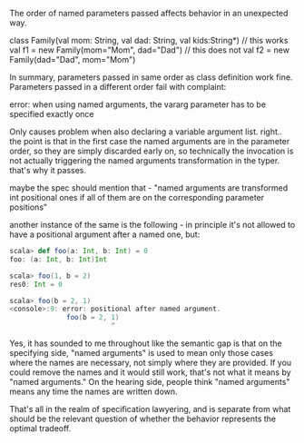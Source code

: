 The order of named parameters passed affects behavior in an unexpected way. 

class Family(val mom: String, val dad: String, val kids:String*)
// this works
val f1 = new Family(mom="Mom", dad="Dad")
// this does not
val f2 = new Family(dad="Dad", mom="Mom")

In summary, parameters passed in same order as class definition work fine. Parameters passed in a different order fail with complaint:

error: when using named arguments, the vararg parameter has to be specified exactly once

Only causes problem when also declaring a variable argument list.
right.. the point is that in the first case the named arguments are in the parameter order, so they are simply discarded early on, so technically the invocation is not actually triggering the named arguments transformation in the typer. that's why it passes.

maybe the spec should mention that - "named arguments are transformed int positional ones if all of them are on the corresponding parameter positions"

another instance of the same is the following - in principle it's not allowed to have a positional argument after a named one, but:

```scala
scala> def foo(a: Int, b: Int) = 0
foo: (a: Int, b: Int)Int

scala> foo(1, b = 2)
res0: Int = 0

scala> foo(b = 2, 1)
<console>:9: error: positional after named argument.
              foo(b = 2, 1)
                         ^
```
Yes, it has sounded to me throughout like the semantic gap is that on the specifying side, "named arguments" is used to mean only those cases where the names are necessary, not simply where they are provided. If you could remove the names and it would still work, that's not what it means by "named arguments." On the hearing side, people think "named arguments" means any time the names are written down.

That's all in the realm of specification lawyering, and is separate from what should be the relevant question of whether the behavior represents the optimal tradeoff.
